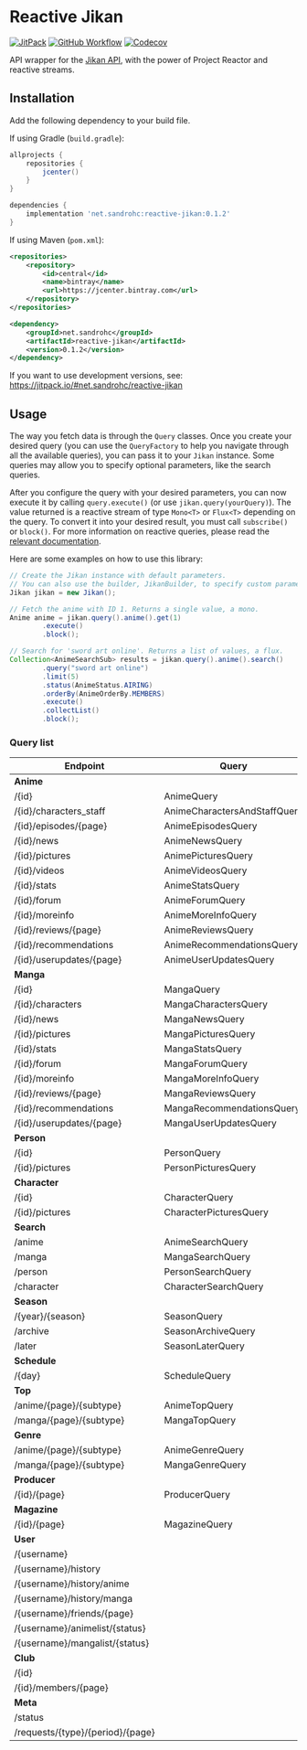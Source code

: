 # Reactive Jikan

[![JitPack](https://jitpack.io/v/SandroHc/reactive-jikan.svg?style=flat-square)](https://jitpack.io/#net.sandrohc/reactive-jikan)
[![GitHub Workflow](https://img.shields.io/github/workflow/status/SandroHc/reactive-jikan/Build?style=flat-square)](https://github.com/SandroHc/reactive-jikan/actions?query=workflow:Build)
[![Codecov](https://img.shields.io/codecov/c/github/SandroHc/reactive-jikan?style=flat-square)](https://codecov.io/gh/SandroHc/reactive-jikan)

API wrapper for the [Jikan API](https://jikan.moe), with the power of Project Reactor and reactive streams.

## Installation

Add the following dependency to your build file.

If using Gradle (`build.gradle`):
```groovy
allprojects {
    repositories {
        jcenter()
    }
}

dependencies {
    implementation 'net.sandrohc:reactive-jikan:0.1.2'
}
```

If using Maven (`pom.xml`):
```xml
<repositories>
    <repository>
        <id>central</id>
        <name>bintray</name>
        <url>https://jcenter.bintray.com</url>
    </repository>
</repositories>

<dependency>
    <groupId>net.sandrohc</groupId>
    <artifactId>reactive-jikan</artifactId>
    <version>0.1.2</version>
</dependency>
```

If you want to use development versions, see: https://jitpack.io/#net.sandrohc/reactive-jikan

## Usage

The way you fetch data is through the `Query` classes. Once you create your desired query (you can use the `QueryFactory` to help you navigate through all the available queries), you can pass it to your `Jikan` instance. Some queries may allow you to specify optional parameters, like the search queries.

After you configure the query with your desired parameters, you can now execute it by calling `query.execute()` (or use `jikan.query(yourQuery)`). The value returned is a reactive stream of type `Mono<T>` or `Flux<T>` depending on the query. To convert it into your desired result, you must call `subscribe()` or `block()`. For more information on reactive queries, please read the [relevant documentation](https://projectreactor.io/docs/core/release/reference/).

Here are some examples on how to use this library:
```java
// Create the Jikan instance with default parameters.
// You can also use the builder, JikanBuilder, to specify custom parameters.
Jikan jikan = new Jikan(); 

// Fetch the anime with ID 1. Returns a single value, a mono.
Anime anime = jikan.query().anime().get(1)
        .execute()
        .block();

// Search for 'sword art online'. Returns a list of values, a flux.
Collection<AnimeSearchSub> results = jikan.query().anime().search()
        .query("sword art online")
        .limit(5)
        .status(AnimeStatus.AIRING)
        .orderBy(AnimeOrderBy.MEMBERS)
        .execute()
        .collectList()
        .block();
```

### Query list

| Endpoint                         	| Query                        	| Result      	            |
|----------------------------------	|------------------------------	|-------------------------- |
| **Anime** | | |
| /{id}                            	| AnimeQuery                    | Anime      	            |
| /{id}/characters_staff           	| AnimeCharactersAndStaffQuery	| AnimeCharactersAndStaff   |
| /{id}/episodes/{page}            	| AnimeEpisodesQuery            | AnimeEpisodes             |
| /{id}/news                       	| AnimeNewsQuery                | AnimeNews            	    |
| /{id}/pictures                   	| AnimePicturesQuery            | (list) AnimePicture       |
| /{id}/videos                     	| AnimeVideosQuery              | AnimeVideos            	|
| /{id}/stats                      	| AnimeStatsQuery               | Stats            	        |
| /{id}/forum                      	| AnimeForumQuery               | (list) ForumTopic         |
| /{id}/moreinfo                   	| AnimeMoreInfoQuery            | MoreInfo            	    |
| /{id}/reviews/{page}             	| AnimeReviewsQuery             | (list) Review            	|
| /{id}/recommendations            	| AnimeRecommendationsQuery     | (list) Recommendation     |
| /{id}/userupdates/{page}         	| AnimeUserUpdatesQuery         | (list) UserUpdate         |
| **Manga** | | |
| /{id}                            	| MangaQuery                    | Manga                     |
| /{id}/characters                 	| MangaCharactersQuery          | (list) RoleSubEntity      |
| /{id}/news                       	| MangaNewsQuery                | (list) NewsArticle        |
| /{id}/pictures                   	| MangaPicturesQuery            | (list) Pictures           |
| /{id}/stats                      	| MangaStatsQuery               | Stats            	        |
| /{id}/forum                      	| MangaForumQuery               | (list) ForumTopic         |
| /{id}/moreinfo                   	| MangaMoreInfoQuery            | MoreInfo            	    |
| /{id}/reviews/{page}             	| MangaReviewsQuery             | (list) Review             |
| /{id}/recommendations            	| MangaRecommendationsQuery     | Recommendations           |
| /{id}/userupdates/{page}         	| MangaUserUpdatesQuery         | (list) UserUpdate         |
| **Person** | | |
| /{id}                            	| PersonQuery                   | Person            	    |
| /{id}/pictures                   	| PersonPicturesQuery           | (list) Picture            |
| **Character** | | |
| /{id}                            	| CharacterQuery                | Character                 |
| /{id}/pictures                   	| CharacterPicturesQuery        | (list) Picture            |
| **Search** | | |
| /anime                            | AnimeSearchQuery              | (list) AnimeSearchSub     |
| /manga                            | MangaSearchQuery              | (list) MangaSearchSub     |
| /person                           | PersonSearchQuery             | (list) PersonSearchSub    |
| /character                        | CharacterSearchQuery          | (list) CharacterSearchSub |
| **Season** | | |
| /{year}/{season}          	    | SeasonQuery                   | (list) SeasonAnime        |
| /archive                  	    | SeasonArchiveQuery            | (list) SeasonArchiveYear  |
| /later                    	    | SeasonLaterQuery              | (list) SeasonAnime        |
| **Schedule** | | |
| /{day}                  	        | ScheduleQuery                 | Schedule            	    |
| **Top** | | |
| /anime/{page}/{subtype}   	    | AnimeTopQuery                 | (list) AnimeTopSub        |
| /manga/{page}/{subtype}   	    | MangaTopQuery                 | (list) MangaTopSub        |
| **Genre** | | |
| /anime/{page}/{subtype}   	    | AnimeGenreQuery               | (list) AnimeGenreSub      |
| /manga/{page}/{subtype}   	    | MangaGenreQuery               | (list) MangaGenreSub      |
| **Producer** | | |
| /{id}/{page}   	                | ProducerQuery                 | Producer                  |
| **Magazine** | | |
| /{id}/{page}   	                | MagazineQuery                 | Magazine                  |
| **User** | | |
| /{username}   	                |  |  |
| /{username}/history   	        |  |  |
| /{username}/history/anime   	    |  |  |
| /{username}/history/manga   	    |  |  |
| /{username}/friends/{page}   	    |  |  |
| /{username}/animelist/{status}   	|  |  |
| /{username}/mangalist/{status}   	|  |  |
| **Club** | | |
| /{id}   	                        |  |  |
| /{id}/members/{page}   	        |  |  |
| **Meta** | | |
| /status   	                    |  |  |
| /requests/{type}/{period}/{page}  |  |  |
